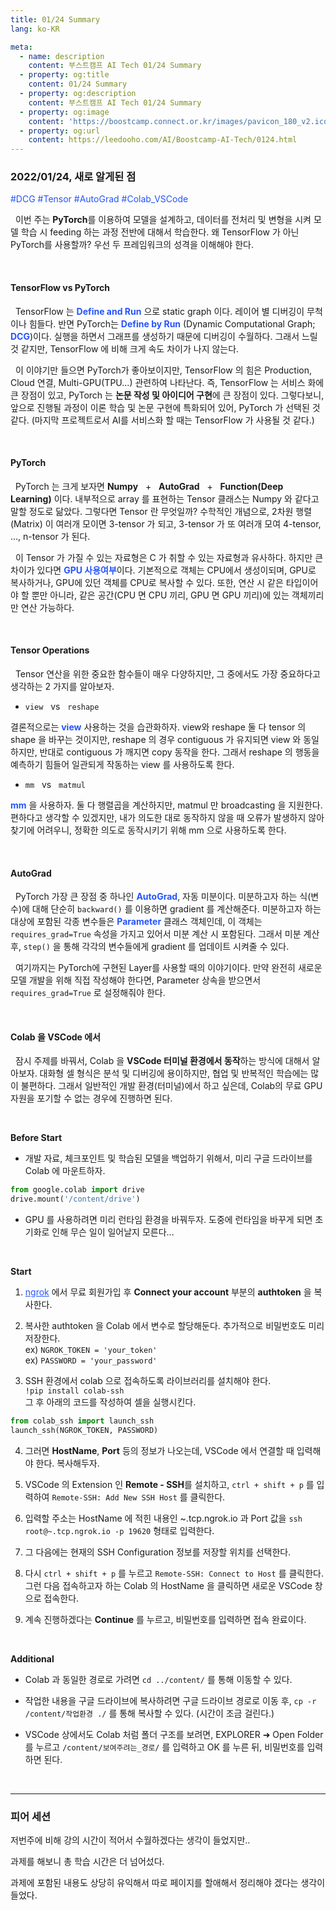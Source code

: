 ```yaml
---
title: 01/24 Summary
lang: ko-KR

meta:
  - name: description
    content: 부스트캠프 AI Tech 01/24 Summary
  - property: og:title
    content: 01/24 Summary
  - property: og:description
    content: 부스트캠프 AI Tech 01/24 Summary
  - property: og:image
    content: 'https://boostcamp.connect.or.kr/images/pavicon_180_v2.ico'
  - property: og:url
    content: https://leedooho.com/AI/Boostcamp-AI-Tech/0124.html
---
```


### 2022/01/24, 새로 알게된 점

<p class="tags">#DCG #Tensor #AutoGrad #Colab_VSCode</p>

&nbsp; 이번 주는 **PyTorch**를 이용하여 모델을 설계하고, 데이터를 전처리 및 변형을 시켜 모델 학습 시 feeding 하는 과정 전반에 대해서 학습한다. 
왜 TensorFlow 가 아닌 PyTorch를 사용할까? 우선 두 프레임워크의 성격을 이해해야 한다.

<br>

#### TensorFlow vs PyTorch

&nbsp; TensorFlow 는 <span style="color: #2454ff;">**Define and Run**</span> 으로 static graph 이다. 레이어 별 디버깅이 무척이나 힘들다. 
반면 PyTorch는 <span style="color: #2454ff;">**Define by Run**</span> (Dynamic Computational Graph; <span style="color: #2454ff;">**DCG**</span>)이다. 
실행을 하면서 그래프를 생성하기 때문에 디버깅이 수월하다. 
그래서 느릴 것 같지만, TensorFlow 에 비해 크게 속도 차이가 나지 않는다.

&nbsp; 이 이야기만 들으면 PyTorch가 좋아보이지만, TensorFlow 의 힘은 Production, Cloud 연결, Multi-GPU(TPU...) 관련하여 나타난다. 
즉, TensorFlow 는 서비스 화에 큰 장점이 있고, PyTorch 는 **논문 작성 및 아이디어 구현**에 큰 장점이 있다. 
그렇다보니, 앞으로 진행될 과정이 이론 학습 및 논문 구현에 특화되어 있어, PyTorch 가 선택된 것 같다. 
(마지막 프로젝트로서 AI를 서비스화 할 때는 TensorFlow 가 사용될 것 같다.)

<br>

#### PyTorch

&nbsp; PyTorch 는 크게 보자면 **Numpy** &nbsp; + &nbsp; **AutoGrad** &nbsp; + &nbsp; **Function(Deep Learning)** 이다. 
내부적으로 array 를 표현하는 Tensor 클래스는 Numpy 와 같다고 말할 정도로 닮았다. 그렇다면 Tensor 란 무엇일까? 수학적인 개념으로, 
2차원 행렬 (Matrix) 이 여러개 모이면 3-tensor 가 되고, 3-tensor 가 또 여러개 모여 4-tensor, ..., n-tensor 가 된다.

&nbsp; 이 Tensor 가 가질 수 있는 자료형은 C 가 취할 수 있는 자료형과 유사하다. 하지만 큰 차이가 있다면 <span style="color: #2454ff;">**GPU 사용여부**</span>이다. 
기본적으로 객체는 CPU에서 생성이되며, GPU로 복사하거나, GPU에 있던 객체를 CPU로 복사할 수 있다. 
또한, 연산 시 같은 타입이어야 할 뿐만 아니라, 같은 공간(CPU 면 CPU 끼리, GPU 면 GPU 끼리)에 있는 객체끼리만 연산 가능하다.

<br>

#### Tensor Operations

&nbsp; Tensor 연산을 위한 중요한 함수들이 매우 다양하지만, 그 중에서도 가장 중요하다고 생각하는 2 가지를 알아보자.

- `view` &nbsp; vs &nbsp; `reshape`

결론적으로는 <span style="color: #2454ff;">**view**</span> 사용하는 것을 습관화하자. view와 reshape 둘 다 tensor 의 shape 을 바꾸는 것이지만, 
reshape 의 경우 contiguous 가 유지되면 view 와 동일하지만, 반대로 contiguous 가 깨지면 copy 동작을 한다. 
그래서 reshape 의 행동을 예측하기 힘들어 일관되게 작동하는 view 를 사용하도록 한다.

- `mm` &nbsp; vs &nbsp; `matmul`

<span style="color: #2454ff;">**mm**</span> 을 사용하자. 둘 다 행렬곱을 계산하지만, matmul 만 broadcasting 을 지원한다. 
편하다고 생각할 수 있겠지만, 내가 의도한 대로 동작하지 않을 때 오류가 발생하지 않아 찾기에 어려우니, 정확한 의도로 동작시키기 위해 
mm 으로 사용하도록 한다.

<br>

#### AutoGrad

&nbsp; PyTorch 가장 큰 장점 중 하나인 <span style="color: #2454ff;">**AutoGrad**</span>, 자동 미분이다. 
미분하고자 하는 식(변수)에 대해 단순히 `backward()` 를 이용하면 gradient 를 계산해준다. 
미분하고자 하는 대상에 포함된 각종 변수들은 <span style="color: #2454ff;">**Parameter**</span> 클래스 객체인데, 
이 객체는 `requires_grad=True` 속성을 가지고 있어서 미분 계산 시 포함된다.
그래서 미분 계산 후, `step()` 을 통해 각각의 변수들에게 gradient 를 업데이트 시켜줄 수 있다.

&nbsp; 여기까지는 PyTorch에 구현된 Layer를 사용할 때의 이야기이다. 만약 완전히 새로운 모델 개발을 위해 
직접 작성해야 한다면, Parameter 상속을 받으면서 `requires_grad=True` 로 설정해줘야 한다.

<br>

#### Colab 을 VSCode 에서

&nbsp; 잠시 주제를 바꿔서, Colab 을 **VSCode 터미널 환경에서 동작**하는 방식에 대해서 알아보자. 
대화형 셀 형식은 분석 및 디버깅에 용이하지만, 협업 및 반복적인 학습에는 많이 불편하다. 
그래서 일반적인 개발 환경(터미널)에서 하고 싶은데, Colab의 무료 GPU 자원을 포기할 수 없는 경우에 진행하면 된다.

<br>

**Before Start**

- 개발 자료, 체크포인트 및 학습된 모델을 백업하기 위해서, 미리 구글 드라이브를 Colab 에 마운트하자.
```python
from google.colab import drive
drive.mount('/content/drive')
```

- GPU 를 사용하려면 미리 런타임 환경을 바꿔두자. 도중에 런타임을 바꾸게 되면 초기화로 인해 무슨 일이 일어날지 모른다...

<br>

**Start**

1. [ngrok](https://ngrok.com) 에서 무료 회원가입 후 **Connect your account** 부분의 **authtoken** 을 복사한다.

2. 복사한 authtoken 을 Colab 에서 변수로 할당해둔다. 추가적으로 비밀번호도 미리 저장한다.<br>
ex) `NGROK_TOKEN = 'your_token'`<br>
ex) `PASSWORD = 'your_password'`

3. SSH 환경에서 colab 으로 접속하도록 라이브러리를 설치해야 한다.<br>
`!pip install colab-ssh`<br>
그 후 아래의 코드를 작성하여 셀을 실행시킨다.
```python
from colab_ssh import launch_ssh
launch_ssh(NGROK_TOKEN, PASSWORD)
```

4. 그러면 **HostName**, **Port** 등의 정보가 나오는데, VSCode 에서 연결할 때 입력해야 한다. 복사해두자.

5. VSCode 의 Extension 인 **Remote - SSH**를 설치하고, `ctrl + shift + p` 를 입력하여 `Remote-SSH: Add New SSH Host` 를 클릭한다.

6. 입력할 주소는 HostName 에 적힌 내용인 ~.tcp.ngrok.io 과 Port 값을 `ssh root@~.tcp.ngrok.io -p 19620` 형태로 입력한다.

7. 그 다음에는 현재의 SSH Configuration 정보를 저장할 위치를 선택한다.

8. 다시 `ctrl + shift + p` 를 누르고 `Remote-SSH: Connect to Host` 를 클릭한다. 그런 다음 접속하고자 하는 Colab 의 HostName 을 클릭하면 새로운 VSCode 창으로 접속한다.

9. 계속 진행하겠다는 **Continue** 를 누르고, 비밀번호를 입력하면 접속 완료이다.

<br>

**Additional**

- Colab 과 동일한 경로로 가려면 `cd ../content/` 를 통해 이동할 수 있다.

- 작업한 내용을 구글 드라이브에 복사하려면 구글 드라이브 경로로 이동 후, `cp -r /content/작업환경 ./` 를 통해 복사할 수 있다. (시간이 조금 걸린다.)

- VSCode 상에서도 Colab 처럼 폴더 구조를 보려면, EXPLORER &#10140; Open Folder 를 누르고 `/content/보여주려는_경로/` 를 입력하고 OK 를 누른 뒤, 비밀번호를 입력하면 된다.

<br>

<hr>

### 피어 세션

저번주에 비해 강의 시간이 적어서 수월하겠다는 생각이 들었지만..

과제를 해보니 총 학습 시간은 더 넘어섰다.

과제에 포함된 내용도 상당히 유익해서 따로 페이지를 할애해서 정리해야 겠다는 생각이 들었다.

<br>

<br>

<br>

<style scoped>
.tags { color: #2454ff; }
a { color: #2454ff; }
</style>
